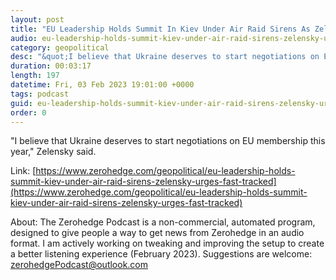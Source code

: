 ```yaml
---
layout: post
title: "EU Leadership Holds Summit In Kiev Under Air Raid Sirens As Zelensky Urges Fast-Tracked Membership"
audio: eu-leadership-holds-summit-kiev-under-air-raid-sirens-zelensky-urges-fast-tracked-0
category: geopolitical
desc: "&quot;I believe that Ukraine deserves to start negotiations on EU membership this year,&quot; Zelensky said."
duration: 00:03:17
length: 197
datetime: Fri, 03 Feb 2023 19:01:00 +0000
tags: podcast
guid: eu-leadership-holds-summit-kiev-under-air-raid-sirens-zelensky-urges-fast-tracked-0
order: 0
---
```

&quot;I believe that Ukraine deserves to start negotiations on EU membership this year,&quot; Zelensky said.

Link: [https://www.zerohedge.com/geopolitical/eu-leadership-holds-summit-kiev-under-air-raid-sirens-zelensky-urges-fast-tracked](https://www.zerohedge.com/geopolitical/eu-leadership-holds-summit-kiev-under-air-raid-sirens-zelensky-urges-fast-tracked)

About: The Zerohedge Podcast is a non-commercial, automated program, designed to give people a way to get news from Zerohedge in an audio format.  I am actively working on tweaking and improving the setup to create a better listening experience (February 2023).  Suggestions are welcome: [zerohedgePodcast@outlook.com](mailto:zerohedgePodcast@outlook.com)